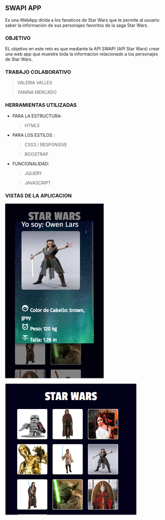 
## SWAPI APP

Es una WebApp dirida a los fanaticos de Star Wars que le permite al usuario saber la información de sus personajes favoritos de la saga Star Wars.

### OBJETIVO 

EL objetivo en este reto es que mediante la API SWAPI 
(API Star Wars) crear una web app que muestre toda la informacion relacionado a los personajes de Star Wars.

### TRABAJO COLABORATIVO

> VALERIA VALLES

> YANINA MERCADO 

### HERRAMIENTAS UTILIZADAS

- PARA LA ESTRUCTURA:
    > HTML5
- PARA LOS ESTILOS :
   > CSS3 / RESPONSIVE

   > BOOSTRAP
- FUNCIONALIDAD:
   > JQUERY

   > JAVASCRIPT 

### VISTAS DE LA APLICACION

 ![img-readme](public/assets/images/VISTA2.PNG)

 
 ![img-readme](public/assets/images/VISTA1.PNG)






